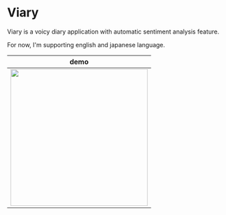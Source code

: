 # Viary

Viary is a voicy diary application with automatic sentiment analysis feature.

For now, I'm supporting english and japanese language.

|demo|
|---|
|<img src="https://user-images.githubusercontent.com/44002126/204831811-c2b97629-73fc-4eb7-af50-113523016b30.gif" width=320px>|
